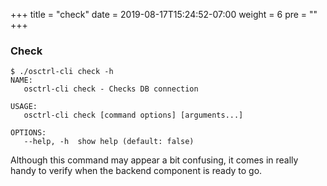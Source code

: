 +++
title = "check"
date = 2019-08-17T15:24:52-07:00
weight = 6
pre = ""
+++

### Check

```properties
$ ./osctrl-cli check -h
NAME:
   osctrl-cli check - Checks DB connection

USAGE:
   osctrl-cli check [command options] [arguments...]

OPTIONS:
   --help, -h  show help (default: false)
```

Although this command may appear a bit confusing, it comes in really handy to verify when the backend component is ready to go.
